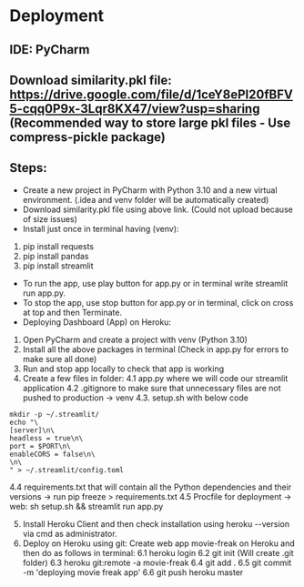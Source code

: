 # Deployment
## IDE: PyCharm
## Download similarity.pkl file: https://drive.google.com/file/d/1ceY8ePl20fBFV5-cqq0P9x-3Lqr8KX47/view?usp=sharing (Recommended way to store large pkl files - Use compress-pickle package)
## Steps:
* Create a new project in PyCharm with Python 3.10 and a new virtual environment. (.idea and venv folder will be automatically created)
* Download similarity.pkl file using above link. (Could not upload because of size issues)
* Install just once in terminal having (venv):
1. pip install requests
2. pip install pandas
3. pip install streamlit
* To run the app, use play button for app.py or in terminal write streamlit run app.py.
* To stop the app, use stop button for app.py or in terminal, click on cross at top and then Terminate.
* Deploying Dashboard (App) on Heroku:
1. Open PyCharm and create a project with venv (Python 3.10)
2. Install all the above packages in terminal (Check in app.py for errors to make sure all done)
3. Run and stop app locally to check that app is working
4. Create a few files in folder:
4.1 app.py where we will code our streamlit application
4.2 .gitignore to make sure that unnecessary files are not pushed to production -> venv
4.3. setup.sh with below code
```
mkdir -p ~/.streamlit/
echo "\
[server]\n\
headless = true\n\
port = $PORT\n\
enableCORS = false\n\
\n\
" > ~/.streamlit/config.toml
```
4.4 requirements.txt that will contain all the Python dependencies and their versions -> run pip freeze > requirements.txt
4.5 Procfile for deployment -> web: sh setup.sh && streamlit run app.py

5. Install Heroku Client and then check installation using heroku --version via cmd as administrator.
6. Deploy on Heroku using git: Create web app movie-freak on Heroku and then do as follows in terminal:
6.1 heroku login
6.2 git init (Will create .git folder)
6.3 heroku git:remote -a movie-freak
6.4 git add .
6.5 git commit -m 'deploying movie freak app'
6.6 git push heroku master
